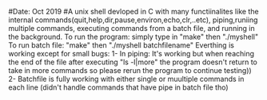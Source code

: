 #Date: Oct 2019 
#A unix shell devloped in C with many functiinalites like the internal commands(quit,help,dir,pause,environ,echo,clr,..etc), piping,runiing multiple commands, executing commands from a batch file, and running in the background.
To run the program: simply type in "make" then "./myshell"
To run batch file: "make" then "./myshell batchfilename"
Everthing is working except for small bugs:
1- In piping: It's working but when reaching the end of the file after executing "ls -l|more" the program doesn't return to take in more commands so please rerun the program to continue testing))
2- Batchfile is fully working with either single or muultiple commands in each line (didn't handle commands that have pipe in batch file tho)
